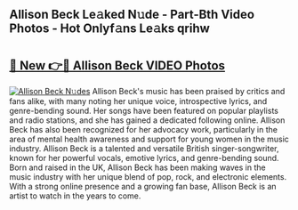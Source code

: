 ## Allison Beck Le𝚊ked N𝚞de - Part-Bth Video Photos - Hot Onlyf𝚊ns Le𝚊ks qrihw

# <h2><a href="http://ab28308.deff.icu/?id=Allison+Beck">🔗 New 👉🔴 Allison Beck VIDEO Photos</a></h2>

[![Allison Beck N𝚞des](https://i.imgur.com/rIISA9y.gif)](http://ab28308.deff.icu/?id=Allison+Beck)
Allison Beck's music has been praised by critics and fans alike, with many noting her unique voice, introspective lyrics, and genre-bending sound. Her songs have been featured on popular playlists and radio stations, and she has gained a dedicated following online. Allison Beck has also been recognized for her advocacy work, particularly in the area of mental health awareness and support for young women in the music industry. Allison Beck is a talented and versatile British singer-songwriter, known for her powerful vocals, emotive lyrics, and genre-bending sound. Born and raised in the UK, Allison Beck has been making waves in the music industry with her unique blend of pop, rock, and electronic elements. With a strong online presence and a growing fan base, Allison Beck is an artist to watch in the years to come.
